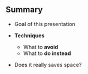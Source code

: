 ## Summary

- Goal of this presentation

- **Techniques**  
  - What to **avoid**
  - What to **do instead**

- Does it really saves space?
